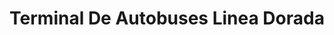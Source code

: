 ---
title: "Terminal De Autobuses Linea Dorada"
url: /oaxaca-de-juarez/terminal-de-autobuses-linea-dorada/
shop: alquiler
---